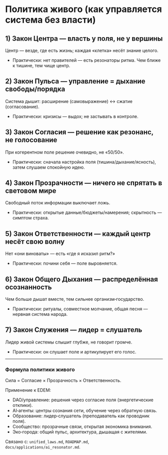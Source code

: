 # Политика живого (как управляется система без власти)

## 1) Закон Центра — власть у поля, не у вершины
Центр — везде, где есть жизнь; каждая «клетка» несёт знание целого.
- Практически: нет правителей — есть резонаторы ритма. Чем ближе к тишине, тем чище центр.

## 2) Закон Пульса — управление = дыхание свободы/порядка
Система дышит: расширение (самовыражение) ↔ сжатие (согласование).
- Практически: кризисы — выдох; не застывать в контроле.

## 3) Закон Согласия — решение как резонанс, не голосование
При когерентном поле решение очевидно, не «50/50».
- Практически: сначала настройка поля (тишина/дыхание/ясность), затем слушаем спокойную идею.

## 4) Закон Прозрачности — ничего не спрятать в световом мире
Свободный поток информации выключает ложь.
- Практически: открытые данные/бюджеты/намерения; скрытность — симптом страха.

## 5) Закон Ответственности — каждый центр несёт свою волну
Нет «они виноваты» — есть «где я исказил ритм?»
- Практически: почини себя — поле выровняется.

## 6) Закон Общего Дыхания — распределённая осознанность
Чем больше дышат вместе, тем сильнее организм‑государство.
- Практически: ритуалы, совместное молчание, общая песня — нервная система народа.

## 7) Закон Служения — лидер = слушатель
Лидер живой системы слышит глубже, не говорит громче.
- Практически: он слушает поле и артикулирует его голос.

---

### Формула политики живого
Сила = Согласие × Прозрачность × Ответственность.

Применение к EDEM:
- DAO/управление: решения через согласие поля (энергетические отклики).
- AI‑агенты: центры сознания сети, обучение через обратную связь.
- Образование: лидер‑слушатель (преподаватель как проводник поля).
- Сообщество: прозрачные связи, открытая экономика внимания.
- Эко‑города: общий пульс, архитектура, дышащая с жителями.

Связано с: `unified_laws.md`, `ROADMAP.md`, `docs/applications/ai_resonator.md`.
